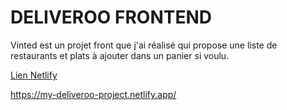 # DELIVEROO FRONTEND

Vinted est un projet front que j'ai réalisé qui propose une liste de restaurants et plats à ajouter dans un panier si voulu.

<ins>Lien Netlify</ins>

https://my-deliveroo-project.netlify.app/

